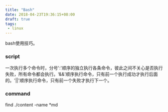 ```yaml
---
title: "Bash"
date: 2018-04-23T19:36:15+08:00
draft: true
tags:
 - linux
---
```

bash使用技巧。

### script
一次执行多个命令时，分号':'顺序的独立执行各条命令，彼此之间不关心是否执行失败，所有命令都会执行。‘&&’顺序执行命令，只有前一个执行成功才执行后面的。'||'顺序执行命令，只有前一个失败才执行下一个。

### command
find ./content -name *md
